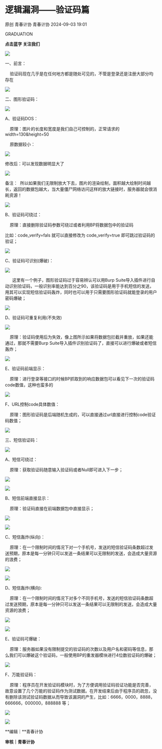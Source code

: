 #  逻辑漏洞——验证码篇   
原创 青春计协  青春计协   2024-09-03 19:01  
  
GRADUATION  
  
**点击蓝字 关注我们**  
  
![](https://mmbiz.qpic.cn/sz_mmbiz_png/MVPvEL7Qg0Gz8nMFbAuAFty9awwJb4ibP3ahLT1ATibpeOyECdaOzIxibbgojtibTE6vAlEwYAW6Ajp3OdicibMRjgJg/640?wx_fmt=png "")  
  
  
一、前言：  
  
  
  
    验证码现在几乎是在任何地方都是随处可见的，不管是登录还是注册大部分均存在  
  
![](https://mmbiz.qpic.cn/sz_mmbiz_png/P0DiaOtaPBdrrWOGlQ6UQ6IyGxm2lXNZmDRTcewxbkLtVg87YCA5I4OYGAzScdqSpyd7zBS59U8aIM7YxzxzHmw/640?wx_fmt=png "")  
  
二、图形验证码：  
  
  
  
  
![](https://mmbiz.qpic.cn/sz_mmbiz_png/MVPvEL7Qg0Gz8nMFbAuAFty9awwJb4ibPymfIIicqLzaXCXYhK09YeMpNvH7wibp8Arm8L9obiaVbwCDO7Xs3zHVPw/640?wx_fmt=png "")  
  
  
A、验证码DOS：  
  
  
    原理：图片的长度和宽度是我们自己可控制的，正常请求的width=130&height=50  
  
    原数据较小：  
  
  
![](https://mmbiz.qpic.cn/sz_mmbiz_png/P0DiaOtaPBdrrWOGlQ6UQ6IyGxm2lXNZm9KzFJCkSAYqConwDrn4fjHc94x0IXVOCoVG4wjlSo6Q41ficVMBfQBA/640?wx_fmt=png "")  
  
  
修改后：可以发现数据明显大了  
  
  
![](https://mmbiz.qpic.cn/sz_mmbiz_png/P0DiaOtaPBdrrWOGlQ6UQ6IyGxm2lXNZmlvxNC276ZZXSuq5ZrM9Np4p3MSHdEic1md9efSkNKgPVZNr7DUy5WyA/640?wx_fmt=png "")  
  
  
备注：  所以如果我们无限制放大下去，图片的渲染绘制，面积越大绘制时间越长，返回的数据包越大，当大量僵尸网络访问这样的放大链接时，服务器就会很消耗资源！  
  
  
![](https://mmbiz.qpic.cn/sz_mmbiz_png/MVPvEL7Qg0Gz8nMFbAuAFty9awwJb4ibPymfIIicqLzaXCXYhK09YeMpNvH7wibp8Arm8L9obiaVbwCDO7Xs3zHVPw/640?wx_fmt=png "")  
  
  
B、验证码可绕过：  
  
  
    原理：直接删除验证码参数可绕过或者利用BP将数据包中的验证码  
  
比如：code_verify=fals 就可以直接修改为 code_verify=true 即可跳过验证码的验证；  
  
  
![](https://mmbiz.qpic.cn/sz_mmbiz_png/MVPvEL7Qg0Gz8nMFbAuAFty9awwJb4ibPymfIIicqLzaXCXYhK09YeMpNvH7wibp8Arm8L9obiaVbwCDO7Xs3zHVPw/640?wx_fmt=png "")  
  
  
C、验证码可识别(爆破)：  
  
  
![](https://mmbiz.qpic.cn/sz_mmbiz_png/P0DiaOtaPBdrrWOGlQ6UQ6IyGxm2lXNZmDRTcewxbkLtVg87YCA5I4OYGAzScdqSpyd7zBS59U8aIM7YxzxzHmw/640?wx_fmt=png "")  
  
  
      这里有一个例子，图形验证码过于容易辨认可以用Burp Suite导入插件进行自动识别验证码，一般识别率能达到百分之90，该验证码是用于手机短信的发送，用其可以实现短信验证码轰炸，同时也可以用于只需要图形验证码就能登录的用户密码爆破；  
  
  
![](https://mmbiz.qpic.cn/sz_mmbiz_png/MVPvEL7Qg0Gz8nMFbAuAFty9awwJb4ibPymfIIicqLzaXCXYhK09YeMpNvH7wibp8Arm8L9obiaVbwCDO7Xs3zHVPw/640?wx_fmt=png "")  
  
  
D、验证码可重复利用(不失效)  
  
  
![](https://mmbiz.qpic.cn/sz_mmbiz_png/P0DiaOtaPBdrrWOGlQ6UQ6IyGxm2lXNZm4dDWUnXyxluBvJzeibnYmJtm1URYm6WSfO6sDoVM8DlwSwOXXjn0DRA/640?wx_fmt=png "")  
  
    原理：验证码使用后为失效，像上图所示如果将数据包拦截并重放，如果还能通过，那就不需要Burp Suite导入插件识别验证码了，直接可以进行爆破或者短信轰炸；  
  
  
![](https://mmbiz.qpic.cn/sz_mmbiz_png/MVPvEL7Qg0Gz8nMFbAuAFty9awwJb4ibPymfIIicqLzaXCXYhK09YeMpNvH7wibp8Arm8L9obiaVbwCDO7Xs3zHVPw/640?wx_fmt=png "")  
  
  
E、验证码前端显示：  
  
  
    原理：进行登录等接口的时候BP抓取到的响应数据包可以看见下一次的验证码code数值，这种也蛮多的  
  
  
![](https://mmbiz.qpic.cn/sz_mmbiz_png/MVPvEL7Qg0Gz8nMFbAuAFty9awwJb4ibPymfIIicqLzaXCXYhK09YeMpNvH7wibp8Arm8L9obiaVbwCDO7Xs3zHVPw/640?wx_fmt=png "")  
  
  
F、URL控制code具体数值：  
  
  
    原理：图形验证码是后端随机生成的，可以直接通过url直接进行控制code验证码数值；  
  
  
![](https://mmbiz.qpic.cn/sz_mmbiz_png/P0DiaOtaPBdrrWOGlQ6UQ6IyGxm2lXNZmm2RYXqY2FUGPHMWJvwAobtjn9QboQN6HS29fQlAJrbVEPia13E9U1DQ/640?wx_fmt=png "")  
  
三、短信验证码：  
  
  
  
  
![](https://mmbiz.qpic.cn/sz_mmbiz_png/MVPvEL7Qg0Gz8nMFbAuAFty9awwJb4ibPymfIIicqLzaXCXYhK09YeMpNvH7wibp8Arm8L9obiaVbwCDO7Xs3zHVPw/640?wx_fmt=png "")  
  
  
A、短信可绕过：  
  
  
    原理：获取验证码随意输入验证码或者Null即可进入下一步；  
  
![](https://mmbiz.qpic.cn/sz_mmbiz_png/P0DiaOtaPBdrrWOGlQ6UQ6IyGxm2lXNZmRwPibQHicfVwbtpKFefyOhrPMwFdOTPSUsQ7dfup5pJ6eAC6IvVnybMw/640?wx_fmt=png "")  
  
  
![](https://mmbiz.qpic.cn/sz_mmbiz_png/MVPvEL7Qg0Gz8nMFbAuAFty9awwJb4ibPymfIIicqLzaXCXYhK09YeMpNvH7wibp8Arm8L9obiaVbwCDO7Xs3zHVPw/640?wx_fmt=png "")  
  
  
B、短信前端直接显示：  
  
  
    原理：验证码直接在前端数据包中直接显示；  
  
  
![](https://mmbiz.qpic.cn/sz_mmbiz_png/P0DiaOtaPBdrrWOGlQ6UQ6IyGxm2lXNZmg02keYwVKHTywkMSR9icSbCvRslqIkK2Av8C2r9MrOvnglyNyibOs0Jw/640?wx_fmt=png "")  
  
  
![](https://mmbiz.qpic.cn/sz_mmbiz_png/MVPvEL7Qg0Gz8nMFbAuAFty9awwJb4ibPymfIIicqLzaXCXYhK09YeMpNvH7wibp8Arm8L9obiaVbwCDO7Xs3zHVPw/640?wx_fmt=png "")  
  
  
C、短信轰炸(纵向)：  
  
  
    原理：在一个限制时间的情况下对一个手机号，发送的短信验证码条数超过发送预期，原本是每一分钟只可以发送一条结果可以无限制的发送，会造成大量资源的浪费；  
  
  
![](https://mmbiz.qpic.cn/sz_mmbiz_png/P0DiaOtaPBdrrWOGlQ6UQ6IyGxm2lXNZmicd2GRAubgN3Braib0fwLdUOXynD2lxibj9l8r5nky3rVSicrv81BibbFow/640?wx_fmt=png "")  
  
  
![](https://mmbiz.qpic.cn/sz_mmbiz_png/MVPvEL7Qg0Gz8nMFbAuAFty9awwJb4ibPymfIIicqLzaXCXYhK09YeMpNvH7wibp8Arm8L9obiaVbwCDO7Xs3zHVPw/640?wx_fmt=png "")  
  
  
D、短信轰炸(横向):  
  
  
    原理：在一个限制时间的情况下对多个不同手机号，发送的短信验证码条数超过发送预期，原本是每一分钟只可以发送一条结果可以无限制的发送，会造成大量资源的浪费；  
  
  
![](https://mmbiz.qpic.cn/sz_mmbiz_png/P0DiaOtaPBdrrWOGlQ6UQ6IyGxm2lXNZmicd2GRAubgN3Braib0fwLdUOXynD2lxibj9l8r5nky3rVSicrv81BibbFow/640?wx_fmt=png "")  
  
  
![](https://mmbiz.qpic.cn/sz_mmbiz_png/MVPvEL7Qg0Gz8nMFbAuAFty9awwJb4ibPymfIIicqLzaXCXYhK09YeMpNvH7wibp8Arm8L9obiaVbwCDO7Xs3zHVPw/640?wx_fmt=png "")  
  
  
E、验证码可爆破：  
  
  
    原理：服务器如果没有限制提交的验证码的次数以及用户名和密码等信息，那么我们可以爆破这个验证码，一般使用BP的重发器模块进行4位数验证码的爆破；  
  
  
![](https://mmbiz.qpic.cn/sz_mmbiz_png/MVPvEL7Qg0Gz8nMFbAuAFty9awwJb4ibPymfIIicqLzaXCXYhK09YeMpNvH7wibp8Arm8L9obiaVbwCDO7Xs3zHVPw/640?wx_fmt=png "")  
  
  
F、万能验证码：  
  
  
    原理：程序员在开发验证码模块时，为了方便调用验证码验证功能是否完善，故意设置了几个万能的验证码作为测试数据。在开发结束后由于程序员的疏忽，没有删除该测试验证码数据从而导致该漏洞的产生，比如：6666，0000，8888，666666，000000，888888 等；  
  
![](https://mmbiz.qpic.cn/sz_mmbiz_jpg/P0DiaOtaPBdrrWOGlQ6UQ6IyGxm2lXNZmeoEdSC5nDkzqeiaq7VjaicYIJdr3orC5EWC6uULymyJUqlFF0TsKzCgg/640?wx_fmt=jpeg "")  
  
![](https://mmbiz.qpic.cn/sz_mmbiz_jpg/P0DiaOtaPBdrrWOGlQ6UQ6IyGxm2lXNZmmfFUYJKXIDSyJ9p5ia7d3uTazWMTgZHtLTyXnTsUoebNHDDWhCmyxsw/640?wx_fmt=jpeg "")  
  
**编辑｜**青春计协  
  
**审核｜青春计协**  
  
  
